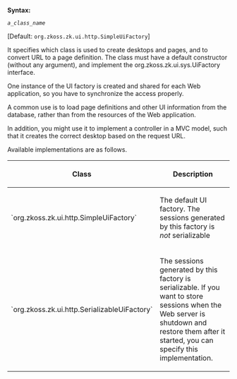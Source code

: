 **Syntax:**

<ui-factory-class>*`a_class_name`*</ui-factory-class>

[Default: `org.zkoss.zk.ui.http.SimpleUiFactory`]

It specifies which class is used to create desktops and pages, and to
convert URL to a page definition. The class must have a default
constructor (without any argument), and implement the
<javadoc type="interface">org.zkoss.zk.ui.sys.UiFactory</javadoc>
interface.

One instance of the UI factory is created and shared for each Web
application, so you have to synchronize the access properly.

A common use is to load page definitions and other UI information from
the database, rather than from the resources of the Web application.

In addition, you might use it to implement a controller in a MVC model,
such that it creates the correct desktop based on the request URL.

Available implementations are as follows.

<table>
<thead>
<tr class="header">
<th><center>
<p>Class</p>
</center></th>
<th><center>
<p>Description</p>
</center></th>
</tr>
</thead>
<tbody>
<tr class="odd">
<td><p>`org.zkoss.zk.ui.http.SimpleUiFactory`</p></td>
<td><p>The default UI factory. The sessions generated by this factory is
<em>not</em> serializable</p></td>
</tr>
<tr class="even">
<td><p>`org.zkoss.zk.ui.http.SerializableUiFactory`</p></td>
<td><p>The sessions generated by this factory is serializable. If you
want to store sessions when the Web server is shutdown and restore them
after it started, you can specify this implementation.</p></td>
</tr>
</tbody>
</table>


